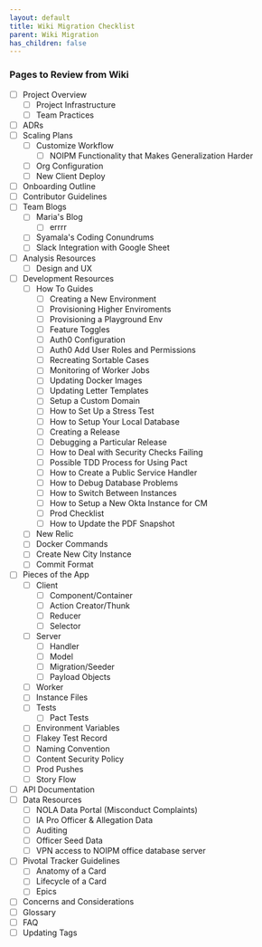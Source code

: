 ```yaml
---
layout: default
title: Wiki Migration Checklist
parent: Wiki Migration
has_children: false
---
```


### Pages to Review from Wiki

- [ ] Project Overview
  - [ ] Project Infrastructure
  - [ ] Team Practices
- [ ] ADRs
- [ ] Scaling Plans
  - [ ] Customize Workflow
    - [ ] NOIPM Functionality that Makes Generalization Harder
  - [ ] Org Configuration
  - [ ] New Client Deploy
- [ ] Onboarding Outline
- [ ] Contributor Guidelines
- [ ] Team Blogs
  - [ ] Maria's Blog
    - [ ] errrr
  - [ ] Syamala's Coding Conundrums
  - [ ] Slack Integration with Google Sheet
- [ ] Analysis Resources
  - [ ] Design and UX
- [ ] Development Resources
  - [ ] How To Guides
    - [ ] Creating a New Environment
    - [ ] Provisioning Higher Enviroments
    - [ ] Provisioning a Playground Env
    - [ ] Feature Toggles
    - [ ] Auth0 Configuration
    - [ ] Auth0 Add User Roles and Permissions
    - [ ] Recreating Sortable Cases
    - [ ] Monitoring of Worker Jobs
    - [ ] Updating Docker Images
    - [ ] Updating Letter Templates
    - [ ] Setup a Custom Domain
    - [ ] How to Set Up a Stress Test
    - [ ] How to Setup Your Local Database
    - [ ] Creating a Release
    - [ ] Debugging a Particular Release
    - [ ] How to Deal with Security Checks Failing
    - [ ] Possible TDD Process for Using Pact
    - [ ] How to Create a Public Service Handler
    - [ ] How to Debug Database Problems
    - [ ] How to Switch Between Instances
    - [ ] How to Setup a New Okta Instance for CM
    - [ ] Prod Checklist
    - [ ] How to Update the PDF Snapshot
  - [ ] New Relic
  - [ ] Docker Commands
  - [ ] Create New City Instance
  - [ ] Commit Format
- [ ] Pieces of the App
  - [ ] Client
    - [ ] Component/Container
    - [ ] Action Creator/Thunk
    - [ ] Reducer
    - [ ] Selector
  - [ ] Server
    - [ ] Handler
    - [ ] Model
    - [ ] Migration/Seeder
    - [ ] Payload Objects
  - [ ] Worker
  - [ ] Instance Files
  - [ ] Tests
    - [ ] Pact Tests
  - [ ] Environment Variables
  - [ ] Flakey Test Record
  - [ ] Naming Convention
  - [ ] Content Security Policy
  - [ ] Prod Pushes
  - [ ] Story Flow
- [ ] API Documentation
- [ ] Data Resources
  - [ ] NOLA Data Portal (Misconduct Complaints)
  - [ ] IA Pro Officer & Allegation Data
  - [ ] Auditing
  - [ ] Officer Seed Data
  - [ ] VPN access to NOIPM office database server
- [ ] Pivotal Tracker Guidelines
  - [ ] Anatomy of a Card
  - [ ] Lifecycle of a Card
  - [ ] Epics
- [ ] Concerns and Considerations
- [ ] Glossary
- [ ] FAQ
- [ ] Updating Tags
